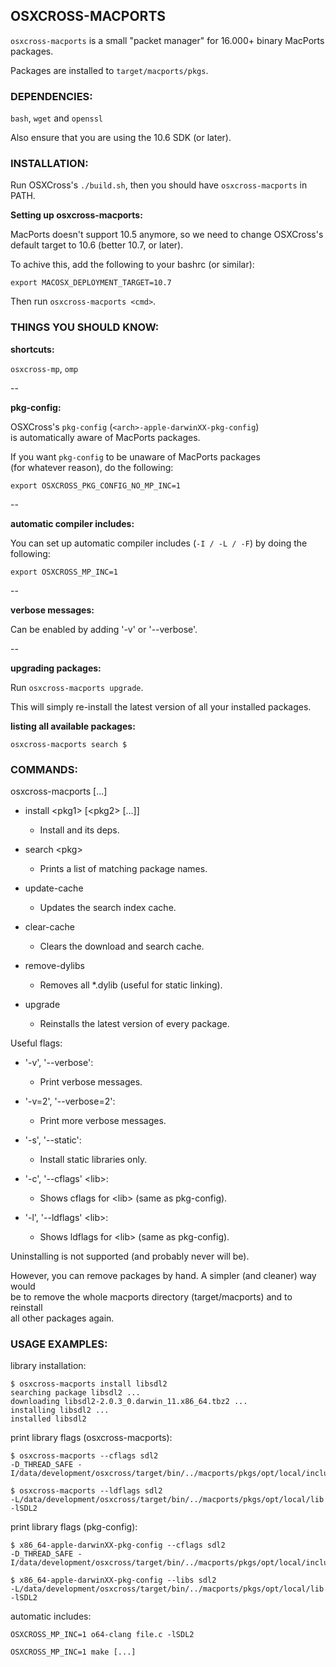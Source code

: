 ## OSXCROSS-MACPORTS ##

`osxcross-macports` is a small "packet manager" for 16.000+ binary MacPorts packages.

Packages are installed to `target/macports/pkgs`.

### DEPENDENCIES: ###

`bash`, `wget` and `openssl`

Also ensure that you are using the 10.6 SDK (or later).

### INSTALLATION: ###

Run OSXCross's `./build.sh`, then you should have `osxcross-macports` in PATH.

**Setting up osxcross-macports:**

MacPorts doesn't support 10.5 anymore, so we need to change OSXCross's  
default target to 10.6 (better 10.7, or later).

To achive this, add the following to your bashrc (or similar):

`export MACOSX_DEPLOYMENT_TARGET=10.7`

Then run `osxcross-macports <cmd>`.

### THINGS YOU SHOULD KNOW: ###

**shortcuts:**

`osxcross-mp`, `omp`

\--

**pkg-config:**

OSXCross's `pkg-config` (`<arch>-apple-darwinXX-pkg-config`)  
is automatically aware of MacPorts packages.  

If you want `pkg-config` to be unaware of MacPorts packages  
(for whatever reason), do the following:

`export OSXCROSS_PKG_CONFIG_NO_MP_INC=1`

\--

**automatic compiler includes:**

You can set up automatic compiler includes (`-I / -L / -F`) by doing the
following:

`export OSXCROSS_MP_INC=1`

\--

**verbose messages:**

Can be enabled by adding '-v' or '--verbose'.

\--

**upgrading packages:**

Run `osxcross-macports upgrade`.

This will simply re-install the latest  version of all your installed packages.

**listing all available packages:**

`osxcross-macports search $`

### COMMANDS: ###

osxcross-macports [...]

  * install &lt;pkg1&gt; [&lt;pkg2&gt; [...]]
     * Install <package name> and its deps.

  * search &lt;pkg&gt;
     * Prints a list of matching package names.

  * update-cache
     * Updates the search index cache.

  * clear-cache
     * Clears the download and search cache.

  * remove-dylibs
     * Removes all \*.dylib (useful for static linking).

  * upgrade
     * Reinstalls the latest version of every package.

Useful flags:

  * '-v', '--verbose':
     * Print verbose messages.

  * '-v=2', '--verbose=2':
     * Print more verbose messages.

  * '-s', '--static':
     * Install static libraries only.

  * '-c', '--cflags' &lt;lib&gt;:
     * Shows cflags for &lt;lib&gt; (same as pkg-config).

  * '-l', '--ldflags' &lt;lib&gt;:
     * Shows ldflags for &lt;lib&gt; (same as pkg-config).

Uninstalling is not supported (and probably never will be).

However, you can remove packages by hand. A simpler (and cleaner) way would  
be to remove the whole macports directory (target/macports) and to reinstall  
all other packages again.

### USAGE EXAMPLES: ###

library installation:

    $ osxcross-macports install libsdl2
    searching package libsdl2 ...
    downloading libsdl2-2.0.3_0.darwin_11.x86_64.tbz2 ...
    installing libsdl2 ...
    installed libsdl2

print library flags (osxcross-macports):

    $ osxcross-macports --cflags sdl2
    -D_THREAD_SAFE -I/data/development/osxcross/target/bin/../macports/pkgs/opt/local/include/SDL2 

    $ osxcross-macports --ldflags sdl2
    -L/data/development/osxcross/target/bin/../macports/pkgs/opt/local/lib -lSDL2

print library flags (pkg-config):

    $ x86_64-apple-darwinXX-pkg-config --cflags sdl2
    -D_THREAD_SAFE -I/data/development/osxcross/target/bin/../macports/pkgs/opt/local/include/SDL2 

    $ x86_64-apple-darwinXX-pkg-config --libs sdl2
    -L/data/development/osxcross/target/bin/../macports/pkgs/opt/local/lib -lSDL2

automatic includes:

    OSXCROSS_MP_INC=1 o64-clang file.c -lSDL2

    OSXCROSS_MP_INC=1 make [...]

